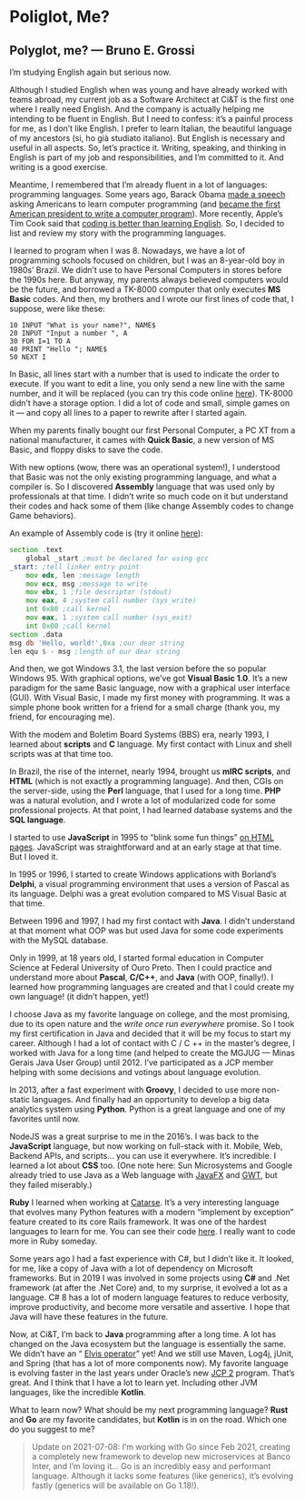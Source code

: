 # Poliglot, Me?



## Polyglot, me? — Bruno E. Grossi

I’m studying English again but serious now.

Although I studied English when was young and have already worked with teams abroad, my current job as a Software Architect at Ci&T is the first one where I really need English. And the company is actually helping me intending to be fluent in English. But I need to confess: it’s a painful process for me, as I don’t like English. I prefer to learn Italian, the beautiful language of my ancestors (si, ho già studiato italiano). But English is necessary and useful in all aspects. So, let’s practice it. Writing, speaking, and thinking in English is part of my job and responsibilities, and I’m committed to it. And writing is a good exercise.

Meantime, I remembered that I’m already fluent in a lot of languages: programming languages. Some years ago, Barack Obama [made a speech](https://www.youtube.com/watch?v=6XvmhE1J9PY) asking Americans to learn computer programming (and [became the first American president to write a computer program](https://www.wired.com/2014/12/obama-becomes-first-president-write-computer-program/)). More recently, Apple’s Tim Cook said that [coding is better than learning English](https://qz.com/1099791/apples-tim-cook-says-coding-is-better-than-learning-english-as-a-second-language/). So, I decided to list and review my story with the programming languages.

I learned to program when I was 8. Nowadays, we have a lot of programming schools focused on children, but I was an 8-year-old boy in 1980s’ Brazil. We didn’t use to have Personal Computers in stores before the 1990s here. But anyway, my parents always believed computers would be the future, and borrowed a TK-8000 computer that only executes **MS Basic** codes. And then, my brothers and I wrote our first lines of code that, I suppose, were like these:

```basic
10 INPUT "What is your name?", NAME$ 
20 INPUT "Input a number ", A 
30 FOR I=1 TO A 
40 PRINT "Hello "; NAME$ 
50 NEXT I
```

In Basic, all lines start with a number that is used to indicate the order to execute. If you want to edit a line, you only send a new line with the same number, and it will be replaced (you can try this code online [here](https://yohan.es/swbasic/)). TK-8000 didn’t have a storage option. I did a lot of code and small, simple games on it — and copy all lines to a paper to rewrite after I started again.

When my parents finally bought our first Personal Computer, a PC XT from a national manufacturer, it cames with **Quick Basic**, a new version of MS Basic, and floppy disks to save the code.

With new options (wow, there was an operational system!), I understood that Basic was not the only existing programming language, and what a compiler is. So I discovered **Assembly** language that was used only by professionals at that time. I didn’t write so much code on it but understand their codes and hack some of them (like change Assembly codes to change Game behaviors).

An example of Assembly code is (try it online [here](https://www.tutorialspoint.com/compile_assembly_online.php)):

```asm
section .text
    global _start ;must be declared for using gcc
_start: ;tell linker entry point
    mov edx, len ;message length
    mov ecx, msg ;message to write
    mov ebx, 1 ;file descriptor (stdout)
    mov eax, 4 ;system call number (sys_write)
    int 0x80 ;call kernel
    mov eax, 1 ;system call number (sys_exit)
    int 0x80 ;call kernel
section .data
msg db 'Hello, world!',0xa ;our dear string
len equ $ - msg ;length of our dear string
```

And then, we got Windows 3.1, the last version before the so popular Windows 95. With graphical options, we’ve got **Visual Basic 1.0**. It’s a new paradigm for the same Basic language, now with a graphical user interface (GUI). With Visual Basic, I made my first money with programming. It was a simple phone book written for a friend for a small charge (thank you, my friend, for encouraging me).

With the modem and Boletim Board Systems (BBS) era, nearly 1993, I learned about **scripts** and **C** language. My first contact with Linux and shell scripts was at that time too.

In Brazil, the rise of the internet, nearly 1994, brought us **mIRC scripts**, and **HTML** (which is not exactly a programming language). And then, CGIs on the server-side, using the **Perl** language, that I used for a long time. **PHP** was a natural evolution, and I wrote a lot of modularized code for some professional projects. At that point, I had learned database systems and the **SQL language**.

I started to use **JavaScript** in 1995 to “blink some fun things” [on HTML pages](https://medium.com/@benastontweet/lesson-1a-the-history-of-javascript-8c1ce3bffb17). JavaScript was straightforward and at an early stage at that time. But I loved it.

In 1995 or 1996, I started to create Windows applications with Borland’s **Delphi**, a visual programming environment that uses a version of Pascal as its language. Delphi was a great evolution compared to MS Visual Basic at that time.

Between 1996 and 1997, I had my first contact with **Java**. I didn’t understand at that moment what OOP was but used Java for some code experiments with the MySQL database.

Only in 1999, at 18 years old, I started formal education in Computer Science at Federal University of Ouro Preto. Then I could practice and understand more about **Pascal**, **C/C++**, and **Java** (with OOP, finally!). I learned how programming languages are created and that I could create my own language! (it didn’t happen, yet!)

I choose Java as my favorite language on college, and the most promising, due to its open nature and the *write once run everywhere* promise. So I took my first certification in Java and decided that it will be my focus to start my career. Although I had a lot of contact with C / C ++ in the master’s degree, I worked with Java for a long time (and helped to create the MGJUG — Minas Gerais Java User Group) until 2012. I’ve participated as a JCP member helping with some decisions and votings about language evolution.

In 2013, after a fast experiment with **Groovy**, I decided to use more non-static languages. And finally had an opportunity to develop a big data analytics system using **Python**. Python is a great language and one of my favorites until now.

NodeJS was a great surprise to me in the 2016’s. I was back to the **JavaScript** language, but now working on full-stack with it. Mobile, Web, Backend APIs, and scripts… you can use it everywhere. It’s incredible. I learned a lot about **CSS** too. (One note here: Sun Microsystems and Google already tried to use Java as a Web language with [JavaFX](https://www.toptal.com/front-end/javascript-front-ends-in-java-with-gwt) and [GWT](https://www.toptal.com/front-end/javascript-front-ends-in-java-with-gwt), but they failed miserably.)

**Ruby** I learned when working at [Catarse](https://catarse.me). It’s a very interesting language that evolves many Python features with a modern “implement by exception” feature created to its core Rails framework. It was one of the hardest languages to learn for me. You can see their code [here](https://github.com/common-group). I really want to code more in Ruby someday.

Some years ago I had a fast experience with C#, but I didn’t like it. It looked, for me, like a copy of Java with a lot of dependency on Microsoft frameworks. But in 2019 I was involved in some projects using **C#** and .Net framework (at after the .Net Core) and, to my surprise, it evolved a lot as a language. C# 8 has a lot of modern language features to reduce verbosity, improve productivity, and become more versatile and assertive. I hope that Java will have these features in the future.

Now, at Ci&T, I’m back to **Java** programming after a long time. A lot has changed on the Java ecosystem but the language is essentially the same. We didn’t have an “ [Elvis operator](https://en.wikipedia.org/wiki/Elvis_operator)” yet! And we still use Maven, Log4j, jUnit, and Spring (that has a lot of more components now). My favorite language is evolving faster in the last years under Oracle’s new [JCP 2](https://jcp.org/en/procedures/jcp2) program. That’s great. And I think that I have a lot to learn yet. Including other JVM languages, like the incredible **Kotlin**.

What to learn now? What should be my next programming language? **Rust** and **Go** are my favorite candidates, but **Kotlin** is in on the road. Which one do you suggest to me?

> Update on 2021-07-08: I’m working with Go since Feb 2021, creating a completely new framework to develop new microservices at Banco Inter, and I’m loving it… Go is an incredibly easy and performant language. Although it lacks some features (like generics), it’s evolving fastly (generics will be available on Go 1.18!).


